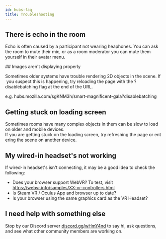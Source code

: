```yaml
---
id: hubs-faq
title: Troubleshooting
---
```


## There is echo in the room

Echo is often caused by a participant not wearing heaphones. You can ask the room to mute their mic, or as a room moderator you can mute them yourself in their avatar menu. 

## Images aren't displaying properly

Sometimes older systems have trouble rendering 2D objects in the scene. If you suspect this is happening, try reloading the page with the ?disablebatching flag at the end of the URL. 

e.g. hubs.mozilla.com/sgKNM3h/smart-magnificent-gala?disablebatching

## Getting stuck on loading screen 

Sometimes rooms have many complex objects in them can be slow to load on older and mobile devices. If you are getting stuck on the loading screen, try refreshing the page or entering the scene on another device. 

## My wired-in headset's not working

If wired-in headset's isn't connecting, it may be a good idea to check the following: 

* Does your browser support WebVR? To test, visit https://webvr.info/samples/XX-vr-controllers.html 
* Is Steam VR / Oculus App and browser up to date?
* Is your browser using the same graphics card as the VR Headset?

## I need help with something else

Stop by our Discord server [discord.gg/wHmY4nd](discord.gg/wHmY4nd) to say hi, ask questions, and see what other community members are working on.